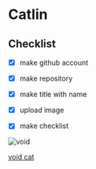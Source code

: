 # Catlin
## Checklist

- [x] make github account
  
- [x] make repository

- [x] make title with name

- [x] upload image

- [x] make checklist 

![void](https://pics.craiyon.com/2023-11-28/3qdNaUtnSc2p4kfBKNy3ug.webp)


[void cat](https://chocomelody1.github.io/Cat/)
